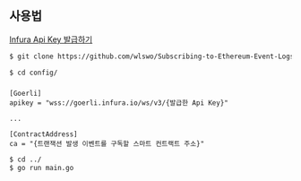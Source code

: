 ## 사용법

[Infura Api Key 발급하기](https://medium.com/jelly-market/how-to-get-infura-api-key-e7d552dd396f)


```bash
$ git clone https://github.com/wlswo/Subscribing-to-Ethereum-Event-Logs-in-GoLang.git
```

```bash
$ cd config/
```

### 

```
[Goerli]
apikey = "wss://goerli.infura.io/ws/v3/{발급한 Api Key}"

...

[ContractAddress]
ca = "{트랜잭션 발생 이벤트를 구독할 스마트 컨트랙트 주소}"
```

```bash 
$ cd ../
$ go run main.go
```
